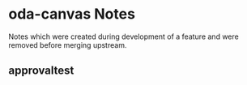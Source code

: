 # oda-canvas Notes

Notes which were created during development of a feature and were removed before merging upstream.

## approvaltest
